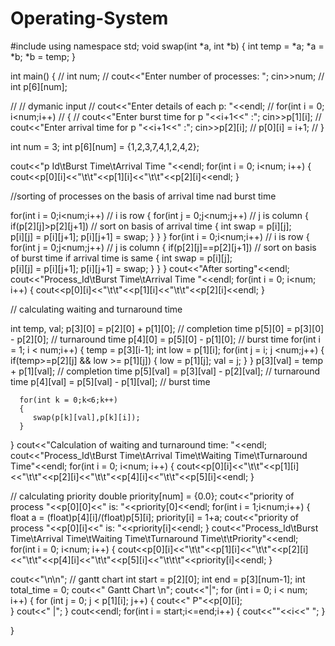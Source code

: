 # Operating-System
#include<iostream>
using namespace std;
void swap(int *a, int *b) {
   int temp = *a;
   *a = *b;
   *b = temp;
}


int main() 
{
   // int num; 
   // cout<<"Enter number of processes: "; cin>>num;
   // int p[6][num];

   // // dymanic input
   // cout<<"Enter details of each p: "<<endl;
   // for(int i = 0; i<num;i++)
   // {
   //    cout<<"Enter burst time for p "<<i+1<<" :"; cin>>p[1][i];
   //    cout<<"Enter arrival time for p "<<i+1<<" :"; cin>>p[2][i];
   //    p[0][i] = i+1;
   // }

   int num = 3;
   int p[6][num] = {1,2,3,7,4,1,2,4,2};

   cout<<"p Id\tBurst Time\tArrival Time "<<endl;
   for(int i = 0; i<num; i++)
   {
      cout<<p[0][i]<<"\t\t"<<p[1][i]<<"\t\t"<<p[2][i]<<endl;
   }

   //sorting of processes on the basis of arrival time nad burst time
   
   for(int i = 0;i<num;i++)  // i is row
   {
      for(int j = 0;j<num;j++) // j is column
      {
         if(p[2][j]>p[2][j+1])          // sort on basis of arrival time
         {
           int swap = p[i][j];   
           p[i][j] = p[i][j+1];
           p[i][j+1] = swap;
         }
      }
   }
   for(int i = 0;i<num;i++)  // i is row
   {
      for(int j = 0;j<num;j++) // j is column
      {
         if(p[2][j]==p[2][j+1])          // sort on basis of burst time if arrival time is same
         {
           int swap = p[i][j];   
           p[i][j] = p[i][j+1];
           p[i][j+1] = swap;
         }
      }
   }
   cout<<"After sorting"<<endl;
   cout<<"Process_Id\tBurst Time\tArrival Time "<<endl;
   for(int i = 0; i<num; i++)
   {
      cout<<p[0][i]<<"\t\t"<<p[1][i]<<"\t\t"<<p[2][i]<<endl;
   }



   // calculating waiting and turnaround time

   int temp, val;
   p[3][0] = p[2][0] + p[1][0]; // completion time
   p[5][0] = p[3][0] - p[2][0]; // turnaround time
   p[4][0] = p[5][0] - p[1][0]; // burst time
   for(int i = 1; i < num;i++)
   {
      temp = p[3][i-1];
      int low = p[1][i];
      for(int j = i; j <num;j++)
      {
         if(temp>=p[2][j] && low >= p[1][j])
         {
            low = p[1][j];
            val = j;
         }
      }
      p[3][val] = temp + p[1][val]; // completion time
      p[5][val] = p[3][val] - p[2][val]; // turnaround time
      p[4][val] = p[5][val] - p[1][val]; // burst time

      for(int k = 0;k<6;k++)
      {
         swap(p[k][val],p[k][i]);
      }
   }
   cout<<"Calculation of waiting and turnaround time: "<<endl;
   cout<<"Process_Id\tBurst Time\tArrival Time\tWaiting Time\tTurnaround Time"<<endl;
   for(int i = 0; i<num; i++)
   {
      cout<<p[0][i]<<"\t\t"<<p[1][i]<<"\t\t"<<p[2][i]<<"\t\t"<<p[4][i]<<"\t\t"<<p[5][i]<<endl;
   }

   // calculating priority
   double priority[num] = {0.0};
   cout<<"priority of process "<<p[0][0]<<" is: "<<priority[0]<<endl;
   for(int i = 1;i<num;i++)
   {
      float a = (float)p[4][i]/(float)p[5][i];
      priority[i] = 1+a;
      cout<<"priority of process "<<p[0][i]<<" is: "<<priority[i]<<endl;
   }
   cout<<"Process_Id\tBurst Time\tArrival Time\tWaiting Time\tTurnaround Time\t\tPriority"<<endl;
   for(int i = 0; i<num; i++)
   {
      cout<<p[0][i]<<"\t\t"<<p[1][i]<<"\t\t"<<p[2][i]<<"\t\t"<<p[4][i]<<"\t\t"<<p[5][i]<<"\t\t\t"<<priority[i]<<endl;
   }


   cout<<"\n\n";
   // gantt chart
   int start = p[2][0];
   int end = p[3][num-1];
   int total_time = 0;
   cout<<" Gantt Chart \n";
   cout<<"|";
   for (int i = 0; i < num; i++) 
   {
      for (int j = 0; j < p[1][i]; j++) 
      {
         cout<<" P"<<p[0][i];  
      }
      cout<<" |";
   }
   cout<<endl;
   for(int i = start;i<=end;i++)
   {
      cout<<""<<i<<"  ";
   }
   
    

}
